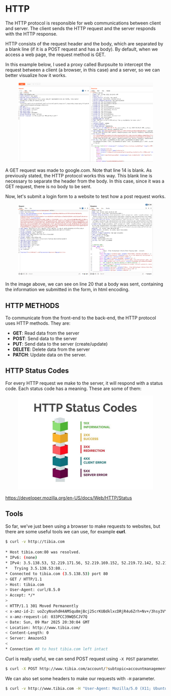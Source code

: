 # HTTP

The HTTP protocol is responsible for web communications between client and server. The client sends the HTTP request and the server responds with the HTTP response.

HTTP consists of the request header and the body, which are separated by a blank line (if it is a POST request and has a body). By default, when we access a web page, the request method is GET.

In this example below, I used a proxy called Burpsuite to intercept the request between a client (a browser, in this case) and a server, so we can better visualize how it works.

<figure><img src="../.gitbook/assets/http-1.png" alt=""><figcaption></figcaption></figure>

A GET request was made to google.com. Note that line 14 is blank. As previously stated, the HTTP protocol works this way. This blank line is necessary to separate the header from the body. In this case, since it was a GET request, there is no body to be sent.

Now, let's submit a login form to a website to test how a post request works.

<figure><img src="../.gitbook/assets/http-2.png" alt=""><figcaption></figcaption></figure>

In the image above, we can see on line 20 that a body was sent, containing the information we submitted in the form, in html encoding.

## HTTP METHODS

To communicate from the front-end to the back-end, the HTTP protocol uses HTTP methods. They are:

* **GET**: Read data from the server 
* **POST**: Send data to the server 
* **PUT**: Send data to the server (create/update) 
* **DELETE**: Delete data from the server 
* **PATCH**: Update data on the server.

## HTTP Status Codes

For every HTTP request we make to the server, it will respond with a status code. Each status code has a meaning. These are some of them:

<figure><img src="../.gitbook/assets/http-3.jpg" alt=""><figcaption></figcaption></figure>

https://developer.mozilla.org/en-US/docs/Web/HTTP/Status

## Tools

So far, we've just been using a browser to make requests to websites, but there are some useful tools we can use, for example **curl**.

```bash
$ curl -v http://tibia.com

* Host tibia.com:80 was resolved.
* IPv6: (none)
* IPv4: 3.5.138.53, 52.219.171.56, 52.219.169.152, 52.219.72.142, 52.219.47.150, 52.219.169.244, 3.5.136.58, 3.5.138.176
*   Trying 3.5.138.53:80...
* Connected to tibia.com (3.5.138.53) port 80
> GET / HTTP/1.1
> Host: tibia.com
> User-Agent: curl/8.5.0
> Accept: */*
> 
< HTTP/1.1 301 Moved Permanently
< x-amz-id-2: uoZcyNsehdH4AMSqu8mjBcj25crKUBdklxcDRjR4u6Zrh+Nv+/3hsy3VYATP3uXBQw7QQ3NOXyzP3clbdAINy/a8e0oyUAEg
< x-amz-request-id: 033PCC39WQ5CJV7Q
< Date: Sun, 09 Mar 2025 20:30:04 GMT
< Location: http://www.tibia.com/
< Content-Length: 0
< Server: AmazonS3
< 
* Connection #0 to host tibia.com left intact

```

Curl is really useful, we can send POST request using `-X POST` parameter. 

```bash
$ curl -X POST http://www.tibia.com/account/?subtopic=accountmanagement -d "loginemail=test%40email.com&loginpassword=password&page=overview"
```

We can also set some headers to make our requests with `-H` parameter.

```bash
$ curl -v http://www.tibia.com -H "User-Agent: Mozilla/5.0 (X11; Ubuntu; Linux x86_64; rv:136.0) Gecko/20100101 Firefox/136.0"
```
